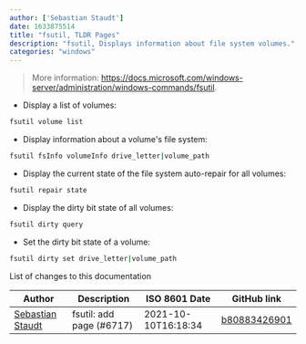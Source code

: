 ```yaml
---
author: ['Sebastian Staudt']
date: 1633875514
title: "fsutil, TLDR Pages"
description: "fsutil, Displays information about file system volumes."
categories: "windows"
---
```

> More information: <https://docs.microsoft.com/windows-server/administration/windows-commands/fsutil>.

- Display a list of volumes:

```bash
fsutil volume list
```

- Display information about a volume's file system:

```bash
fsutil fsInfo volumeInfo drive_letter|volume_path
```

- Display the current state of the file system auto-repair for all volumes:

```bash
fsutil repair state
```

- Display the dirty bit state of all volumes:

```bash
fsutil dirty query
```

- Set the dirty bit state of a volume:

```bash
fsutil dirty set drive_letter|volume_path
```
List of changes to this documentation


Author | Description | ISO 8601 Date | GitHub link
------|-----|-----|-----
[Sebastian Staudt](mailto:koraktor@gmail.com) | fsutil: add page (#6717) | 2021-10-10T16:18:34 | [b80883426901](https://github.com/tldr-pages/tldr/commit/b808834269010e5f19b3bc66fd1adda2aec47757)


